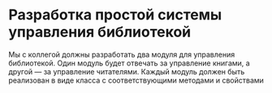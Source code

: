 # Разработка простой системы управления библиотекой
Мы с коллегой должны разработать два модуля для управления библиотекой. Один модуль будет отвечать за управление книгами, а другой — за управление читателями. Каждый модуль должен быть реализован в виде класса с соответствующими методами и свойствами

